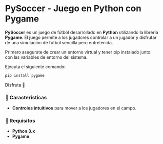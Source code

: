 # PySoccer - Juego en Python con Pygame

**PySoccer** es un juego de fútbol desarrollado en **Python** utilizando la librería **Pygame**. El juego permite a los jugadores controlar a un jugador y disfrutar de una simulación de fútbol sencilla pero entretenida.

Primero asegurate de crear un entorno virtual y tener pip instalado junto con las variables de entorno del sistema. 

Ejecuta el siguiente comando:
  ```bash
pip install pygame
```

Disfruta 🤑



### 📌 Características
- **Controles intuitivos** para mover a los jugadores en el campo.


### 🚀 Requisitos
- **Python 3.x**
- **Pygame**

